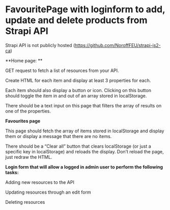 # FavouritePage with loginform to add, update and delete products from Strapi API 

Strapi API is not publicly hosted (https://github.com/NoroffFEU/strapi-js2-ca) 

**Home page: **

GET request to fetch a list of resources from your API. 

Create HTML for each item and display at least 3 properties for each. 

Each item should also display a button or icon. Clicking on this button should toggle the item in and out of an array stored in localStorage.

There should be a text input on this page that filters the array of results on one of the properties.


**Favourites page**

This page should fetch the array of items stored in localStorage and display them or display a message that there are no items.

There should be a “Clear all” button that clears localStorage (or just a specific key in localStorage) and reloads the display. Don’t reload the page, just redraw the HTML.

**Login form that will allow a logged in admin user to perform the following tasks:**

Adding new resources to the API

Updating resources through an edit form

Deleting resources
